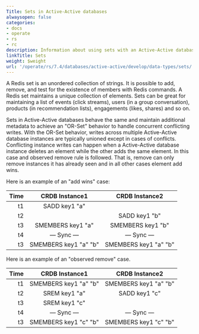 ```yaml
---
Title: Sets in Active-Active databases
alwaysopen: false
categories:
- docs
- operate
- rs
- rc
description: Information about using sets with an Active-Active database.
linkTitle: Sets
weight: $weight
url: '/operate/rs/7.4/databases/active-active/develop/data-types/sets/'
---
```

A Redis set is an unordered collection of strings. It is possible to
add, remove, and test for the existence of members with Redis commands.
A Redis set maintains a unique collection of elements. Sets can be great
for maintaining a list of events (click streams), users (in a group
conversation), products (in recommendation lists), engagements (likes,
shares) and so on.

Sets in Active-Active databases behave the same and maintain additional metadata to
achieve an "OR-Set" behavior to handle concurrent conflicting
writes. With the OR-Set behavior, writes across multiple Active-Active database instances
are typically unioned except in cases of conflicts. Conflicting instance
writes can happen when a Active-Active database instance deletes an element while the
other adds the same element. In this case and observed remove rule is
followed. That is, remove can only remove instances it has already seen
and in all other cases element add wins.

Here is an example of an "add wins" case:

|  **Time** | **CRDB Instance1** | **CRDB Instance2** |
|  ------: | :------: | :------: |
|  t1 | SADD key1 "a" |  |
|  t2 |  | SADD key1 "b" |
|  t3 | SMEMBERS key1 "a" | SMEMBERS key1 "b" |
|  t4 | — Sync — | — Sync — |
|  t3 | SMEMBERS key1 "a" "b" | SMEMBERS key1 "a" "b" |

Here is an example of an "observed remove" case.

|  **Time** | **CRDB Instance1** | **CRDB Instance2** |
|  ------: | :------: | :------: |
|  t1 | SMEMBERS key1 "a" "b" | SMEMBERS key1 "a" "b" |
|  t2 | SREM key1 "a" | SADD key1 "c" |
|  t3 | SREM key1 "c" |  |
|  t4 | — Sync — | — Sync — |
|  t3 | SMEMBERS key1 "c" "b" | SMEMBERS key1 "c" "b" |

